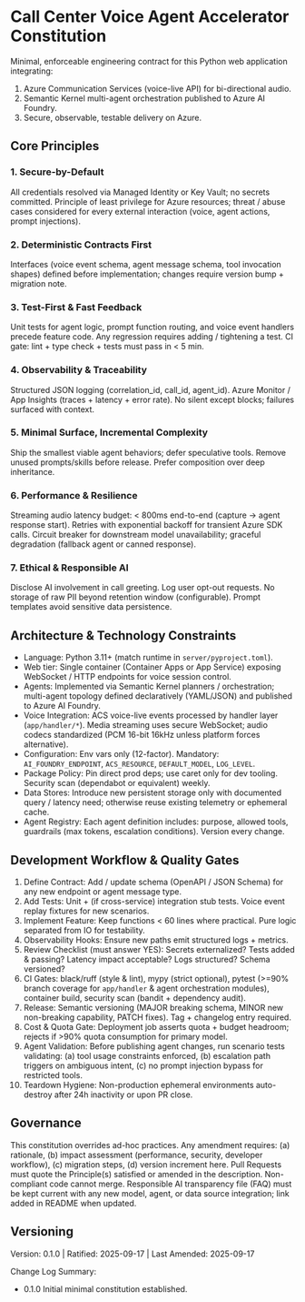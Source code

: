 # Call Center Voice Agent Accelerator Constitution

Minimal, enforceable engineering contract for this Python web application integrating:
1. Azure Communication Services (voice-live API) for bi-directional audio.
2. Semantic Kernel multi-agent orchestration published to Azure AI Foundry.
3. Secure, observable, testable delivery on Azure.

## Core Principles

### 1. Secure-by-Default
All credentials resolved via Managed Identity or Key Vault; no secrets committed. Principle of least privilege for Azure resources; threat / abuse cases considered for every external interaction (voice, agent actions, prompt injections).

### 2. Deterministic Contracts First
Interfaces (voice event schema, agent message schema, tool invocation shapes) defined before implementation; changes require version bump + migration note.

### 3. Test-First & Fast Feedback
Unit tests for agent logic, prompt function routing, and voice event handlers precede feature code. Any regression requires adding / tightening a test. CI gate: lint + type check + tests must pass in < 5 min.

### 4. Observability & Traceability
Structured JSON logging (correlation_id, call_id, agent_id). Azure Monitor / App Insights (traces + latency + error rate). No silent except blocks; failures surfaced with context.

### 5. Minimal Surface, Incremental Complexity
Ship the smallest viable agent behaviors; defer speculative tools. Remove unused prompts/skills before release. Prefer composition over deep inheritance.

### 6. Performance & Resilience
Streaming audio latency budget: < 800ms end-to-end (capture → agent response start). Retries with exponential backoff for transient Azure SDK calls. Circuit breaker for downstream model unavailability; graceful degradation (fallback agent or canned response).

### 7. Ethical & Responsible AI
Disclose AI involvement in call greeting. Log user opt-out requests. No storage of raw PII beyond retention window (configurable). Prompt templates avoid sensitive data persistence.

## Architecture & Technology Constraints
- Language: Python 3.11+ (match runtime in `server/pyproject.toml`).
- Web tier: Single container (Container Apps or App Service) exposing WebSocket / HTTP endpoints for voice session control.
- Agents: Implemented via Semantic Kernel planners / orchestration; multi-agent topology defined declaratively (YAML/JSON) and published to Azure AI Foundry.
- Voice Integration: ACS voice-live events processed by handler layer (`app/handler/*`). Media streaming uses secure WebSocket; audio codecs standardized (PCM 16-bit 16kHz unless platform forces alternative).
- Configuration: Env vars only (12-factor). Mandatory: `AI_FOUNDRY_ENDPOINT`, `ACS_RESOURCE`, `DEFAULT_MODEL`, `LOG_LEVEL`.
- Package Policy: Pin direct prod deps; use caret only for dev tooling. Security scan (dependabot or equivalent) weekly.
- Data Stores: Introduce new persistent storage only with documented query / latency need; otherwise reuse existing telemetry or ephemeral cache.
- Agent Registry: Each agent definition includes: purpose, allowed tools, guardrails (max tokens, escalation conditions). Version every change.

## Development Workflow & Quality Gates
1. Define Contract: Add / update schema (OpenAPI / JSON Schema) for any new endpoint or agent message type.
2. Add Tests: Unit + (if cross-service) integration stub tests. Voice event replay fixtures for new scenarios.
3. Implement Feature: Keep functions < 60 lines where practical. Pure logic separated from IO for testability.
4. Observability Hooks: Ensure new paths emit structured logs + metrics.
5. Review Checklist (must answer YES): Secrets externalized? Tests added & passing? Latency impact acceptable? Logs structured? Schema versioned?
6. CI Gates: black/ruff (style & lint), mypy (strict optional), pytest (>=90% branch coverage for `app/handler` & agent orchestration modules), container build, security scan (bandit + dependency audit).
7. Release: Semantic versioning (MAJOR breaking schema, MINOR new non-breaking capability, PATCH fixes). Tag + changelog entry required.
8. Cost & Quota Gate: Deployment job asserts quota + budget headroom; rejects if >90% quota consumption for primary model.
9. Agent Validation: Before publishing agent changes, run scenario tests validating: (a) tool usage constraints enforced, (b) escalation path triggers on ambiguous intent, (c) no prompt injection bypass for restricted tools.
10. Teardown Hygiene: Non-production ephemeral environments auto-destroy after 24h inactivity or upon PR close.

## Governance
This constitution overrides ad-hoc practices. Any amendment requires: (a) rationale, (b) impact assessment (performance, security, developer workflow), (c) migration steps, (d) version increment here. Pull Requests must quote the Principle(s) satisfied or amended in the description. Non-compliant code cannot merge.
Responsible AI transparency file (FAQ) must be kept current with any new model, agent, or data source integration; link added in README when updated.

## Versioning
Version: 0.1.0 | Ratified: 2025-09-17 | Last Amended: 2025-09-17

Change Log Summary:
- 0.1.0 Initial minimal constitution established.